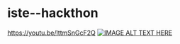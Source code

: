 # iste--hackthon
https://youtu.be/lttmSnGcF2Q
[![IMAGE ALT TEXT HERE](https://img.youtube.com/vi/lttmSnGcF2Q/0.jpg)](https://www.youtube.com/watch?v=lttmSnGcF2Q)
